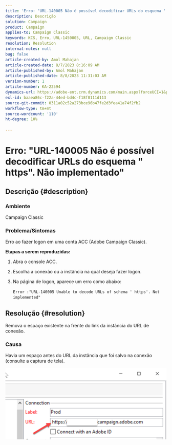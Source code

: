 ```yaml
---
title: 'Erro: "URL-140005 Não é possível decodificar URLs do esquema '' https''. Não implementado"'
description: Descrição
solution: Campaign
product: Campaign
applies-to: Campaign Classic
keywords: KCS, Erro, URL-1450005, URL, Campaign Classic
resolution: Resolution
internal-notes: null
bug: false
article-created-by: Amol Mahajan
article-created-date: 8/7/2023 8:16:09 AM
article-published-by: Amol Mahajan
article-published-date: 8/8/2023 11:31:03 AM
version-number: 1
article-number: KA-22594
dynamics-url: https://adobe-ent.crm.dynamics.com/main.aspx?forceUCI=1&pagetype=entityrecord&etn=knowledgearticle&id=8df6b4a6-fa34-ee11-bdf4-6045bd006c82
exl-id: baaea86c-f22a-44ed-bd4c-f18f8111d113
source-git-commit: 0311a02c52a273bce96b47fe2d3fea41a74f2fb2
workflow-type: tm+mt
source-wordcount: '110'
ht-degree: 10%

---
```


# Erro: &quot;URL-140005 Não é possível decodificar URLs do esquema &quot; https&quot;. Não implementado&quot;

## Descrição {#description}


### <b>Ambiente</b>

Campaign Classic



### <b>Problema/Sintomas</b>

Erro ao fazer logon em uma conta ACC (Adobe Campaign Classic).



<b>Etapas a serem reproduzidas:</b>

1. Abra o console ACC.


2. Escolha a conexão ou a instância na qual deseja fazer logon.


3. Na página de logon, aparece um erro como abaixo:

   `Error :"URL-140005 Unable to decode URLs of schema ' https'. Not implemented"`



## Resolução {#resolution}


Remova o espaço existente na frente do link da instância do URL de conexão.

### <b>Causa</b>

Havia um espaço antes do URL da instância que foi salvo na conexão (consulte a captura de tela).

![](assets/9ee7e7a5-fc34-ee11-bdf4-6045bd006c82.png)
